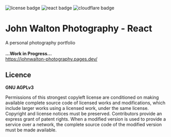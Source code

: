 ![license badge](https://img.shields.io/badge/License-AGPL_v3-yellow.svg?logo=gnu&logoColor=yellow&style=flat-square)
![react badge](https://img.shields.io/badge/ReactJS-v.18.2.0-purple.svg?logo=react&style=flat-square)
![cloudflare badge](https://img.shields.io/endpoint?url=https://cloudflare-pages-badges.webmanager.workers.dev/?projectName=johnwalton-photography-react)

# John Walton Photography - React

A personal photography portfolio<br><br>
 **...Work in Progress...**      
 https://johnwalton-photography.pages.dev/  



## Licence
**GNU AGPLv3**

Permissions of this strongest copyleft license are conditioned on making available complete source code of licensed works and modifications, which include larger works using a licensed work, under the same license. Copyright and license notices must be preserved. Contributors provide an express grant of patent rights. When a modified version is used to provide a service over a network, the complete source code of the modified version must be made available.

